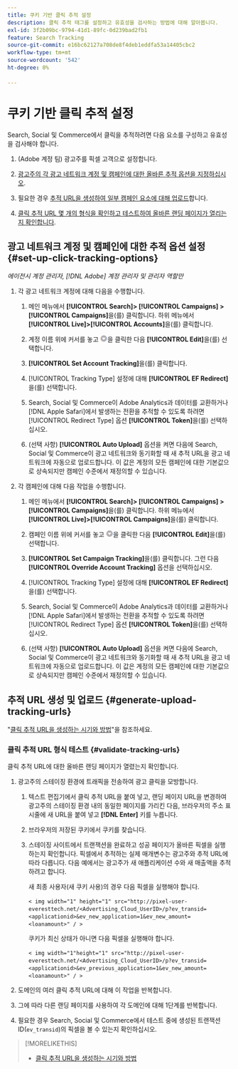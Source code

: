 ```yaml
---
title: 쿠키 기반 클릭 추적 설정
description: 클릭 추적 태그를 설정하고 유효성을 검사하는 방법에 대해 알아봅니다.
exl-id: 3f2b09bc-9794-41d1-89fc-0d239bad2fb1
feature: Search Tracking
source-git-commit: e16bc62127a708de8f4deb1eddfa53a14405cbc2
workflow-type: tm+mt
source-wordcount: '542'
ht-degree: 0%

---
```


# 쿠키 기반 클릭 추적 설정

Search, Social 및 Commerce에서 클릭을 추적하려면 다음 요소를 구성하고 유효성을 검사해야 합니다.

1. (Adobe 계정 팀) 광고주를 픽셀 고객으로 설정합니다.

1. [광고주의 각 광고 네트워크 계정 및 캠페인에 대한 올바른 추적 옵션을 지정하십시오](#set-up-click-tracking-options).

1. 필요한 경우 [추적 URL을 생성하여 일부 캠페인 요소에 대해 업로드](#generate-upload-tracking-urls)합니다.

1. [클릭 추적 URL 몇 개의 형식을 확인하고 테스트하여 올바른 랜딩 페이지가 열리는지 확인합니다](#validate-tracking-urls).

## 광고 네트워크 계정 및 캠페인에 대한 추적 옵션 설정 {#set-up-click-tracking-options}

*에이전시 계정 관리자, [!DNL Adobe] 계정 관리자 및 관리자 역할만*

1. 각 광고 네트워크 계정에 대해 다음을 수행합니다.

   1. 메인 메뉴에서 **[!UICONTROL Search]> [!UICONTROL Campaigns] >[!UICONTROL Campaigns]**&#x200B;을(를) 클릭합니다. 하위 메뉴에서 **[!UICONTROL Live]>[!UICONTROL Accounts]**&#x200B;을(를) 클릭합니다.

   1. 계정 이름 위에 커서를 놓고 ![메뉴 아이콘](/help/search-social-commerce/assets/arrow-dropdown-menu.png "메뉴 아이콘")을 클릭한 다음 **[!UICONTROL Edit]**&#x200B;을(를) 선택합니다.

   1. **[!UICONTROL Set Account Tracking]**&#x200B;을(를) 클릭합니다.

   1. [!UICONTROL Tracking Type] 설정에 대해 **[!UICONTROL EF Redirect]**&#x200B;을(를) 선택합니다.

   1. Search, Social 및 Commerce이 Adobe Analytics과 데이터를 교환하거나 [!DNL Apple Safari]에서 발생하는 전환을 추적할 수 있도록 하려면 [!UICONTROL Redirect Type] 옵션 **[!UICONTROL Token]**&#x200B;을(를) 선택하십시오.

   1. (선택 사항) **[!UICONTROL Auto Upload]** 옵션을 켜면 다음에 Search, Social 및 Commerce이 광고 네트워크와 동기화할 때 새 추적 URL을 광고 네트워크에 자동으로 업로드합니다. 이 값은 계정의 모든 캠페인에 대한 기본값으로 상속되지만 캠페인 수준에서 재정의할 수 있습니다.

1. 각 캠페인에 대해 다음 작업을 수행합니다.

   1. 메인 메뉴에서 **[!UICONTROL Search]> [!UICONTROL Campaigns] >[!UICONTROL Campaigns]**&#x200B;을(를) 클릭합니다. 하위 메뉴에서 **[!UICONTROL Live]>[!UICONTROL Campaigns]**&#x200B;을(를) 클릭합니다.

   1. 캠페인 이름 위에 커서를 놓고 ![메뉴 아이콘](/help/search-social-commerce/assets/arrow-dropdown-menu.png "메뉴 아이콘")을 클릭한 다음 **[!UICONTROL Edit]**&#x200B;을(를) 선택합니다.

   1. **[!UICONTROL Set Campaign Tracking]**&#x200B;을(를) 클릭합니다. 그런 다음 **[!UICONTROL Override Account Tracking]** 옵션을 선택하십시오.

   1. [!UICONTROL Tracking Type] 설정에 대해 **[!UICONTROL EF Redirect]**&#x200B;을(를) 선택합니다.

   1. Search, Social 및 Commerce이 Adobe Analytics과 데이터를 교환하거나 [!DNL Apple Safari]에서 발생하는 전환을 추적할 수 있도록 하려면 [!UICONTROL Redirect Type] 옵션 **[!UICONTROL Token]**&#x200B;을(를) 선택하십시오.

   1. (선택 사항) **[!UICONTROL Auto Upload]** 옵션을 켜면 다음에 Search, Social 및 Commerce이 광고 네트워크와 동기화할 때 새 추적 URL을 광고 네트워크에 자동으로 업로드합니다. 이 값은 계정의 모든 캠페인에 대한 기본값으로 상속되지만 캠페인 수준에서 재정의할 수 있습니다.

## 추적 URL 생성 및 업로드 {#generate-upload-tracking-urls}

&quot;[클릭 추적 URL을 생성하는 시기와 방법](/help/search-social-commerce/tracking/click-tracking-ways-to-generate.md)&quot;을 참조하세요.

### 클릭 추적 URL 형식 테스트 {#validate-tracking-urls}

클릭 추적 URL에 대한 올바른 랜딩 페이지가 열렸는지 확인합니다.

1. 광고주의 스테이징 환경에 트래픽을 전송하여 광고 클릭을 모방합니다.

   1. 텍스트 편집기에서 클릭 추적 URL을 붙여 넣고, 랜딩 페이지 URL을 변경하여 광고주의 스테이징 환경 내의 동일한 페이지를 가리킨 다음, 브라우저의 주소 표시줄에 새 URL을 붙여 넣고 **[!DNL Enter]** 키를 누릅니다.

   1. 브라우저의 저장된 쿠키에서 쿠키를 찾습니다.

   1. 스테이징 사이트에서 트랜잭션을 완료하고 성공 페이지가 올바른 픽셀을 실행하는지 확인합니다. 픽셀에서 추적하는 실제 매개변수는 광고주와 추적 URL에 따라 다릅니다. 다음 예에서는 광고주가 새 애플리케이션 수와 새 매출액을 추적하려고 합니다.

      새 최종 사용자(새 쿠키 사용)의 경우 다음 픽셀을 실행해야 합니다.

      `< img width="1" height="1" src="http://pixel-user-everesttech.net/<Advertising_Cloud_UserID>/p?ev_transid=<applicationid>&ev_new_application=1&ev_new_amount=<loanamount>" / >`

      쿠키가 최신 상태가 아니면 다음 픽셀을 실행해야 합니다.

      `< img width="1"height="1" src="http://pixel-user-everesttech.net/<Advertising_Cloud_UserID>/p?ev_transid=<applicationid>&ev_previous_application=1&ev_new_amount=<loanamount>" / >`


1. 도메인의 여러 클릭 추적 URL에 대해 이 작업을 반복합니다.

1. 그에 따라 다른 랜딩 페이지를 사용하여 각 도메인에 대해 1단계를 반복합니다.

1. 필요한 경우 Search, Social 및 Commerce에서 테스트 중에 생성된 트랜잭션 ID(`ev_transid`)의 픽셀을 볼 수 있는지 확인하십시오.

>[!MORELIKETHIS]
>
>* [클릭 추적 URL을 생성하는 시기와 방법](/help/search-social-commerce/tracking/click-tracking-ways-to-generate.md)
